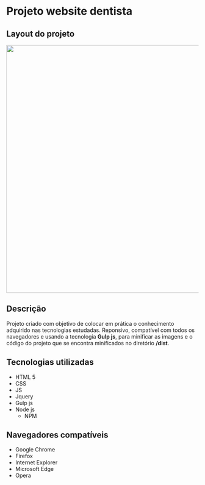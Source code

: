 # Projeto website dentista

## Layout do projeto

<p align="center">
<img src="https://user-images.githubusercontent.com/47195193/81337123-ea56eb80-9080-11ea-8041-d3639dd15ec1.png" width="650px">
</p>

## Descrição

Projeto criado com objetivo de colocar em prática o conhecimento adquirido nas tecnologias estudadas. Reponsivo, compatível com todos os navegadores e usando a tecnologia **Gulp js**, para minificar as imagens e o código do projeto que se encontra minificados no diretório **/dist**.

## Tecnologias utilizadas

* HTML 5
* CSS
* JS
* Jquery
* Gulp js
* Node js
  * NPM

## Navegadores compatíveis

* Google Chrome
* Firefox
* Internet Explorer
* Microsoft Edge
* Opera




